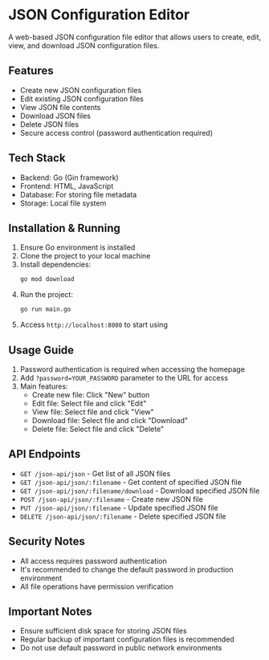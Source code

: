 # JSON Configuration Editor

A web-based JSON configuration file editor that allows users to create, edit, view, and download JSON configuration files.

## Features

- Create new JSON configuration files
- Edit existing JSON configuration files
- View JSON file contents
- Download JSON files
- Delete JSON files
- Secure access control (password authentication required)

## Tech Stack

- Backend: Go (Gin framework)
- Frontend: HTML, JavaScript
- Database: For storing file metadata
- Storage: Local file system

## Installation & Running

1. Ensure Go environment is installed
2. Clone the project to your local machine
3. Install dependencies:
   ```bash
   go mod download
   ```
4. Run the project:
   ```bash
   go run main.go
   ```
5. Access `http://localhost:8080` to start using

## Usage Guide

1. Password authentication is required when accessing the homepage
2. Add `?password=YOUR_PASSWORD` parameter to the URL for access
3. Main features:
   - Create new file: Click "New" button
   - Edit file: Select file and click "Edit"
   - View file: Select file and click "View"
   - Download file: Select file and click "Download"
   - Delete file: Select file and click "Delete"

## API Endpoints

- `GET /json-api/json` - Get list of all JSON files
- `GET /json-api/json/:filename` - Get content of specified JSON file
- `GET /json-api/json/:filename/download` - Download specified JSON file
- `POST /json-api/json/:filename` - Create new JSON file
- `PUT /json-api/json/:filename` - Update specified JSON file
- `DELETE /json-api/json/:filename` - Delete specified JSON file

## Security Notes

- All access requires password authentication
- It's recommended to change the default password in production environment
- All file operations have permission verification

## Important Notes

- Ensure sufficient disk space for storing JSON files
- Regular backup of important configuration files is recommended
- Do not use default password in public network environments 